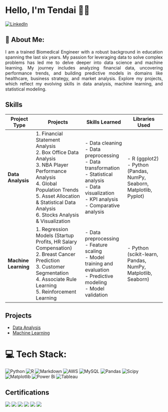 # Hello, I'm Tendai 👋🏾

[![LinkedIn](https://img.shields.io/badge/LinkedIn-%230077B5.svg?logo=linkedin&logoColor=white)](https://linkedin.com/in/https://www.linkedin.com/in/tendai-sibanda) 

## 💫 About Me:

<p align="justify">
I am a trained Biomedical Engineer with a robust background in education spanning the last six years. My passion for leveraging data to solve complex problems has led me to delve deeper into data science and machine learning. My journey includes analyzing financial data, uncovering performance trends, and building predictive models in domains like healthcare, business strategy, and market analysis. Explore my projects, which reflect my evolving skills in data analysis, machine learning, and statistical modeling.
</p>

## Skills
<p align="justify">
 
| **Project Type**         | **Projects**                                                                                     | **Skills Learned**                                                                                                     | **Libraries Used**                                                                                                     |
|--------------------------|--------------------------------------------------------------------------------------------------|------------------------------------------------------------------------------------------------------------------------|------------------------------------------------------------------------------------------------------------------------|
| **Data Analysis**         | 1. Financial Statement Analysis  <br> 2. Box Office Data Analysis  <br> 3. NBA Player Performance Analysis  <br> 4. Global Population Trends <br> 5. Asset Allocation & Statistical Data Analysis  <br> 6. Stocks Analysis & Visualization | - Data cleaning <br> - Data preprocessing <br> - Data transformation <br> - Statistical analysis <br> - Data visualization <br> - KPI analysis <br> - Comparative analysis | - R (ggplot2)  <br> - Python (Pandas, NumPy, Seaborn, Matplotlib, Pyplot) |
| **Machine Learning**      | 1. Regression Models (Startup Profits, HR Salary Compensation) <br> 2. Breast Cancer Prediction <br> 3. Customer Segmentation <br> 4. Associate Rule Learning <br> 5. Reinforcement Learning | - Data preprocessing <br> - Feature scaling <br> - Model training and evaluation <br> - Predictive modeling <br> - Model validation | - Python (scikit-learn, Pandas, NumPy, Matplotlib, Seaborn) |

## Projects
- <a href="https://github.com/tendai-codes/Data-Analysis/tree/main">Data Analysis</a>
- <a href="https://github.com/tendai-codes/Machine-Learning/tree/main">Machine Learning</a>


# 💻 Tech Stack:
![Python](https://img.shields.io/badge/python-3670A0?style=flat&logo=python&logoColor=ffdd54) ![R](https://img.shields.io/badge/r-%23276DC3.svg?style=flat&logo=r&logoColor=white) ![Markdown](https://img.shields.io/badge/markdown-%23000000.svg?style=flat&logo=markdown&logoColor=white) ![AWS](https://img.shields.io/badge/AWS-%23FF9900.svg?style=flat&logo=amazon-aws&logoColor=white) ![MySQL](https://img.shields.io/badge/mysql-4479A1.svg?style=flat&logo=mysql&logoColor=white) ![Pandas](https://img.shields.io/badge/pandas-%23150458.svg?style=flat&logo=pandas&logoColor=white) ![Scipy](https://img.shields.io/badge/SciPy-%230C55A5.svg?style=flat&logo=scipy&logoColor=%white) ![Matplotlib](https://img.shields.io/badge/Matplotlib-%23ffffff.svg?style=flat&logo=Matplotlib&logoColor=black) ![Power Bi](https://img.shields.io/badge/power_bi-F2C811?style=flat&logo=powerbi&logoColor=black) 
![Tableau](https://img.shields.io/badge/Tableau-E97627?style=flat&logo=Tableau&logoColor=white)

## Certifications
<div>
<a href="https://www.udemy.com/certificate/UC-32d1eeb2-0446-4387-ab5d-b8cc4c131141/"><img src="https://img.shields.io/badge/-R%20Programming%20A--Z™:%20R%20For%20Data%20Science-FF0000?&style=for-the-badge&logo=R&logoColor=white" /></a>
<a href="https://www.udemy.com/certificate/UC-4dbe4613-a162-4ebe-b626-a722d38dfe87/"><img src="https://img.shields.io/badge/-Python%20A--Z™:%20Python%20For%20Data%20Science-FF0000?&style=for-the-badge&logo=Python&logoColor=white" /></a>
<a href="https://www.coursera.org/account/accomplishments/specialization/certificate/VCMG4JJ46GNG"><img src="https://img.shields.io/badge/-Google-4285F4?&style=for-the-badge&logo=Google&logoColor=white" /></a>
<a href="https://www.coursera.org/account/accomplishments/verify/9Q285DC3RY79"><img src="https://img.shields.io/badge/-Coursera-2A73CC?&style=for-the-badge&logo=Coursera&logoColor=white" /></a>
<a href="https://www.coursera.org/account/accomplishments/verify/2T73BQ8M2AV3"><img src="https://img.shields.io/badge/-Coursera-2A73CC?&style=for-the-badge&logo=Coursera&logoColor=white" /></a>
<a href="https://www.credly.com/badges/a93cc5e2-ffbe-4cc0-95a2-8fbf4a2560f6/linked_in_profile"><img src="https://img.shields.io/badge/-Amazon%20AWS-232F3E?&style=for-the-badge&logo=Amazon%20AWS&logoColor=white" /></a>
</div>




